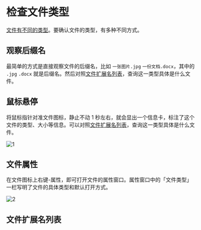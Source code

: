# 检查文件类型

[文件有不同的类型](/concept/file)。要确认文件的类型，有多种不同方式。

## 观察后缀名

最简单的方式是直接观察文件的后缀名，比如 `一张图片.jpg` `一份文档.docx`，其中的 `.jpg` `.docx` 就是后缀名。然后对照[文件扩展名列表](#文件扩展名列表)，查询这一类型具体是什么文件。

<!--@include: @/template/can_not_see_file_extension.md-->

## 鼠标悬停

将鼠标指针对准文件图标，静止不动 1 秒左右，就会显出一个信息卡，标注了这个文件的类型、大小等信息。可以对照[文件扩展名列表](#文件扩展名列表)，查询这一类型具体是什么文件。

![1](/pic/check_file_type.png)

## 文件属性

在文件图标上右键-属性，即可打开文件的属性窗口。属性窗口中的「文件类型」一栏写明了文件的具体类型和默认打开方式。

![2](/pic/file_attribute.png)

## 文件扩展名列表

<!--@include: @/template/file_extension_list.md-->
